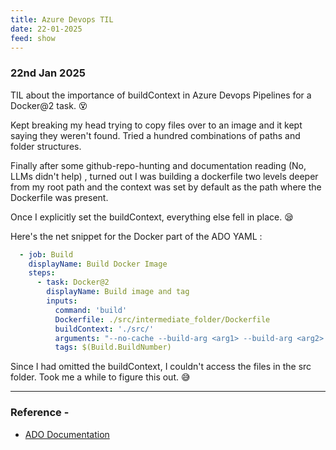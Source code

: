 ```yaml
---
title: Azure Devops TIL
date: 22-01-2025
feed: show
---
```


### 22nd Jan 2025

TIL about the importance of buildContext in Azure Devops Pipelines for a Docker@2 task. 😵

Kept breaking my head trying to copy files over to an image and it kept saying they weren't found. Tried a hundred combinations of paths and folder structures. 

Finally after some github-repo-hunting and documentation reading (No, LLMs didn't help) , turned out I was building a dockerfile two levels deeper from my root path and the context was set by default as the path where the Dockerfile was present. 

Once I explicitly set the buildContext, everything else fell in place. 😪 

Here's the net snippet for the Docker part of the ADO YAML :

```yaml
  - job: Build
    displayName: Build Docker Image
    steps:
      - task: Docker@2
        displayName: Build image and tag
        inputs:
          command: 'build'
          Dockerfile: ./src/intermediate_folder/Dockerfile
          buildContext: './src/'
          arguments: "--no-cache --build-arg <arg1> --build-arg <arg2> --pull -t latest "
          tags: $(Build.BuildNumber)
```

Since I had omitted the buildContext, I couldn't access the files in the src folder. 
Took me a while to figure this out. 😅

---

### Reference - 

- [ADO Documentation](https://learn.microsoft.com/en-us/azure/devops/pipelines/tasks/reference/docker-v2?view=azure-pipelines&tabs=yaml)
